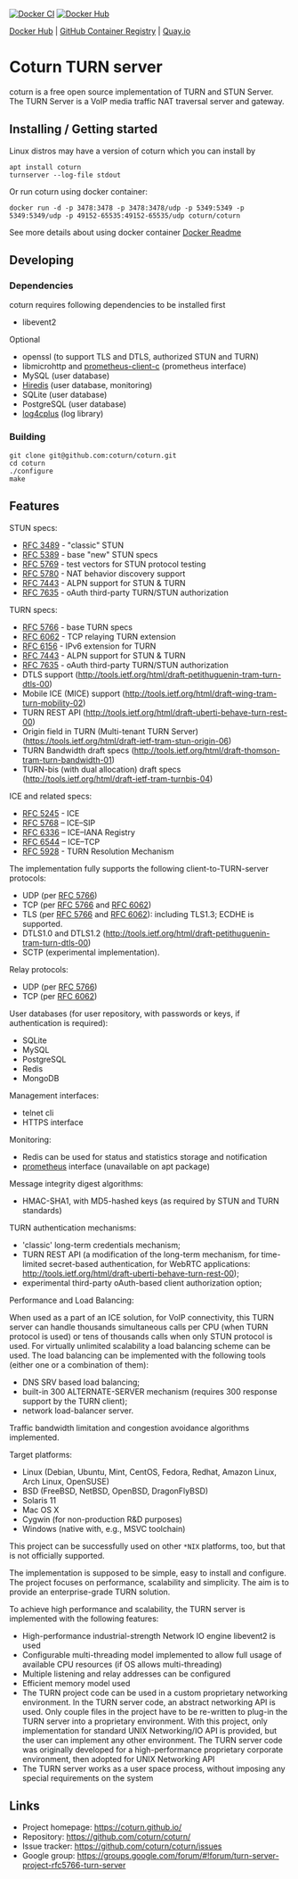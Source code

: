 [![Docker CI](https://github.com/coturn/coturn/actions/workflows/docker.yml/badge.svg  "Docker CI")](https://github.com/coturn/coturn/actions/workflows/docker.yml)
[![Docker Hub](https://img.shields.io/docker/pulls/coturn/coturn?label=Docker%20Hub%20pulls "Docker Hub pulls")](https://hub.docker.com/r/coturn/coturn)

[Docker Hub](https://hub.docker.com/r/coturn/coturn)
| [GitHub Container Registry](https://github.com/orgs/coturn/packages/container/package/coturn)
| [Quay.io](https://quay.io/repository/coturn/coturn)

# Coturn TURN server #

coturn is a free open source implementation of TURN and STUN Server.
The TURN Server is a VoIP media traffic NAT traversal server and gateway.

## Installing / Getting started

Linux distros may have a version of coturn which you can install by
```
apt install coturn
turnserver --log-file stdout
```

Or run coturn using docker container:
```
docker run -d -p 3478:3478 -p 3478:3478/udp -p 5349:5349 -p 5349:5349/udp -p 49152-65535:49152-65535/udp coturn/coturn
```
See more details about using docker container [Docker Readme](https://github.com/coturn/coturn/blob/master/docker/coturn/README.md)


## Developing

### Dependencies

coturn requires following dependencies to be installed first
- libevent2

Optional
- openssl (to support TLS and DTLS, authorized STUN and TURN)
- libmicrohttp and [prometheus-client-c](https://github.com/digitalocean/prometheus-client-c) (prometheus interface)
- MySQL (user database)
- [Hiredis](https://github.com/redis/hiredis) (user database, monitoring)
- SQLite (user database)
- PostgreSQL (user database)
- [log4cplus](https://github.com/log4cplus/log4cplus) (log library)

### Building
```shell
git clone git@github.com:coturn/coturn.git
cd coturn
./configure
make
```


## Features

STUN specs:

  * [RFC 3489](https://datatracker.ietf.org/doc/html/rfc3489) - "classic" STUN
  * [RFC 5389](https://datatracker.ietf.org/doc/html/rfc5389) - base "new" STUN specs
  * [RFC 5769](https://datatracker.ietf.org/doc/html/rfc5769) - test vectors for STUN protocol testing
  * [RFC 5780](https://datatracker.ietf.org/doc/html/rfc5780) - NAT behavior discovery support
  * [RFC 7443](https://datatracker.ietf.org/doc/html/rfc7443) - ALPN support for STUN & TURN
  * [RFC 7635](https://datatracker.ietf.org/doc/html/rfc7635) - oAuth third-party TURN/STUN authorization
  
TURN specs:

  * [RFC 5766](https://datatracker.ietf.org/doc/html/rfc5766) - base TURN specs
  * [RFC 6062](https://datatracker.ietf.org/doc/html/rfc6062) - TCP relaying TURN extension
  * [RFC 6156](https://datatracker.ietf.org/doc/html/rfc6156) - IPv6 extension for TURN
  * [RFC 7443](https://datatracker.ietf.org/doc/html/rfc7443) - ALPN support for STUN & TURN
  * [RFC 7635](https://datatracker.ietf.org/doc/html/rfc7635) - oAuth third-party TURN/STUN authorization
  * DTLS support (http://tools.ietf.org/html/draft-petithuguenin-tram-turn-dtls-00)
  * Mobile ICE (MICE) support (http://tools.ietf.org/html/draft-wing-tram-turn-mobility-02)
  * TURN REST API (http://tools.ietf.org/html/draft-uberti-behave-turn-rest-00)
  * Origin field in TURN (Multi-tenant TURN Server) (https://tools.ietf.org/html/draft-ietf-tram-stun-origin-06)
  * TURN Bandwidth draft specs (http://tools.ietf.org/html/draft-thomson-tram-turn-bandwidth-01)
  * TURN-bis (with dual allocation) draft specs (http://tools.ietf.org/html/draft-ietf-tram-turnbis-04)

ICE and related specs:

  * [RFC 5245](https://datatracker.ietf.org/doc/html/rfc5245) - ICE
  * [RFC 5768](https://datatracker.ietf.org/doc/html/rfc5768) – ICE–SIP
  * [RFC 6336](https://datatracker.ietf.org/doc/html/rfc6336) – ICE–IANA Registry
  * [RFC 6544](https://datatracker.ietf.org/doc/html/rfc6544) – ICE–TCP
  * [RFC 5928](https://datatracker.ietf.org/doc/html/rfc5928) - TURN Resolution Mechanism

The implementation fully supports the following client-to-TURN-server protocols:

  * UDP (per [RFC 5766](https://datatracker.ietf.org/doc/html/rfc5766))
  * TCP (per [RFC 5766](https://datatracker.ietf.org/doc/html/rfc5766) and [RFC 6062](https://datatracker.ietf.org/doc/html/rfc6062))
  * TLS (per [RFC 5766](https://datatracker.ietf.org/doc/html/rfc) and [RFC 6062](https://datatracker.ietf.org/doc/html/rfc6062)): including TLS1.3; ECDHE is supported.
  * DTLS1.0 and DTLS1.2 (http://tools.ietf.org/html/draft-petithuguenin-tram-turn-dtls-00)
  * SCTP (experimental implementation).

Relay protocols:

  * UDP (per [RFC 5766](https://datatracker.ietf.org/doc/html/rfc5766))
  * TCP (per [RFC 6062](https://datatracker.ietf.org/doc/html/rfc6062))

User databases (for user repository, with passwords or keys, if authentication is required):

  * SQLite
  * MySQL
  * PostgreSQL
  * Redis
  * MongoDB
  
  
Management interfaces:
 * telnet cli 
 * HTTPS interface


Monitoring:
 * Redis can be used for status and statistics storage and notification
 * [prometheus](https://prometheus.io/) interface (unavailable on apt package)

Message integrity digest algorithms:

  * HMAC-SHA1, with MD5-hashed keys (as required by STUN and TURN standards)

TURN authentication mechanisms:

  * 'classic' long-term credentials mechanism;
  * TURN REST API (a modification of the long-term mechanism, for time-limited secret-based authentication, for WebRTC applications: http://tools.ietf.org/html/draft-uberti-behave-turn-rest-00);
  * experimental third-party oAuth-based client authorization option;

Performance and Load Balancing:

When used as a part of an ICE solution, for VoIP connectivity, this TURN server can handle thousands simultaneous calls per CPU (when TURN protocol is used) or tens of thousands calls when only STUN protocol is used. For virtually unlimited scalability a load balancing scheme can be used. The load balancing can be implemented with the following tools (either one or a combination of them):

  * DNS SRV based load balancing;
  * built-in 300 ALTERNATE-SERVER mechanism (requires 300 response support by the TURN client);
  * network load-balancer server.

Traffic bandwidth limitation and congestion avoidance algorithms implemented.

Target platforms:

  * Linux (Debian, Ubuntu, Mint, CentOS, Fedora, Redhat, Amazon Linux, Arch Linux, OpenSUSE)
  * BSD (FreeBSD, NetBSD, OpenBSD, DragonFlyBSD)
  * Solaris 11
  * Mac OS X
  * Cygwin (for non-production R&D purposes)
  * Windows (native with, e.g., MSVC toolchain)

This project can be successfully used on other `*NIX` platforms, too, but that is not officially supported.

The implementation is supposed to be simple, easy to install and configure. The project focuses on performance, scalability and simplicity. The aim is to provide an enterprise-grade TURN solution.

To achieve high performance and scalability, the TURN server is implemented with the following features:

  * High-performance industrial-strength Network IO engine libevent2 is used
  * Configurable multi-threading model implemented to allow full usage of available CPU resources (if OS allows multi-threading)
  * Multiple listening and relay addresses can be configured
  * Efficient memory model used
  * The TURN project code can be used in a custom proprietary networking environment. In the TURN server code, an abstract networking API is used. Only couple files in the project have to be re-written to plug-in the TURN server into a proprietary environment. With this project, only implementation for standard UNIX Networking/IO API is provided, but the  user can implement any other environment. The TURN server code was originally developed for a high-performance proprietary corporate environment, then adopted for UNIX Networking API
  * The TURN server works as a user space process, without imposing any special requirements on the system


## Links

- Project homepage: https://coturn.github.io/
- Repository: https://github.com/coturn/coturn/
- Issue tracker: https://github.com/coturn/coturn/issues
- Google group: https://groups.google.com/forum/#!forum/turn-server-project-rfc5766-turn-server
